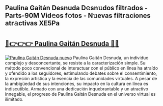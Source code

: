 ## Paulina Gaitán Desnuda D𝚎sn𝚞dos filtr𝚊dos - Parts-90M Vid𝚎os f𝚘tos - N𝚞evas filtr𝚊ciones atr𝚊ctivas XE5Pa

# <h2><a href="http://mbdc0v.tromn.icu/?c=Paulina+Gait%c3%a1n+Desnuda">🔗👉👉👉 Paulina Gaitán Desnuda 🔗🔗</a></h2>

[![Paulina Gaitán Desnuda nuevo](https://i.imgur.com/pEAQMta.gif)](http://mbdc0v.tromn.icu/?c=Paulina+Gait%c3%a1n+Desnuda)
Paulina Gaitán Desnuda, un individuo complejo y desconcertante, se resiste a la caracterización simple. Su método poco convencional de interactuar con el público en línea ha atraído y ofendido a los seguidores, estimulando debates sobre el consentimiento, la expresión artística y la esencia de las comunidades virtuales. A pesar de la ambigüedad de sus intenciones, su impacto en la cultura en línea es indiscutible. Armado con una dedicación inquebrantable y un atractivo innegable, el progreso de Paulina Gaitán Desnuda en el universo virtual es ilimitado.
